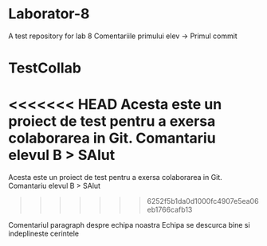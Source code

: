 # Laborator-8
A test repository for lab 8
Comentariile primului elev -> Primul commit
# TestCollab
<<<<<<< HEAD
Acesta este un proiect de test pentru a exersa colaborarea in Git.
Comantariu elevul B > SAlut 
=======
Acesta este un proiect de test pentru a exersa colaborarea in Git.
Comantariu elevul B > SAlut 
>>>>>>> 6252f5b1da0d1000fc4907e5ea06eb1766cafb13


Comentariul paragraph despre echipa noastra
Echipa se descurca bine si indeplineste cerintele